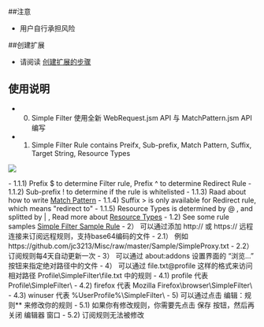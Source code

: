 ##注意

- 用户自行承担风险

##创建扩展

- 请阅读 <a href="https://github.com/jc3213/Misc/blob/master/Manual/zh-CN/HowToBuild.md">创建扩展的步骤</a>

## 使用说明

- 0) Simple Filter 使用全新 WebRequest.jsm API 与 MatchPattern.jsm API 编写
- 1) Simple Filter Rule contains Preifx, Sub-prefix, Match Pattern, Suffix, Target String, Resource Types
<p><img src="http://i66.tinypic.com/2ce12lg.png"></p>
    - 1.1.1) Prefix $ to determine Filter rule, Prefix ^ to determine Redirect Rule
    - 1.1.2) Sub-prefix ! to determine if the rule is whitelisted
    - 1.1.3) Raad about how to write <a href="https://developer.mozilla.org/en-US/Add-ons/WebExtensions/Match_patterns">Match Pattern</a>
    - 1.1.4) Suffix > is only available for Redirect rule, which means "redirect to"
    - 1.1.5) Resource Types is determined by @ , and splitted by | , Read more about <a href="https://developer.mozilla.org/en-US/docs/Mozilla/JavaScript_code_modules/WebRequest.jsm#Resource_types">Resource Types</a>
  - 1.2) See some rule samples <a href="https://raw.githubusercontent.com/jc3213/Misc/master/Sample/SimpleProxy.txt">Simple Filter Sample Rule</a>
- 2） 可以通过添加 http:// 或 https:// 远程连接来订阅远程规则，支持base64编码的文件
  - 2.1） 例如 https://github.com/jc3213/Misc/raw/master/Sample/SimpleProxy.txt
  - 2.2） 订阅规则每4天自动更新一次
- 3） 可以通过 about:addons 设置界面的 “浏览...” 按钮来指定绝对路径中的文件
- 4） 可以通过 file.txt@profile 这样的格式来访问相对路径 Profile\SimpleFilter\file.txt 中的规则
  - 4.1) profile 代表 Profile\SimpleFilter\
  - 4.2) firefox 代表 Mozilla Firefox\browser\SimpleFilter\
  - 4.3) winuser 代表 %UserProfile%\SimpleFilter\
- 5) 可以通过点击 编辑：规则** 来修改你的规则
  - 5.1) 如果你有修改规则，你需要先点击 保存 按钮，然后再关闭 编辑器 窗口
  - 5.2) 订阅规则无法被修改
